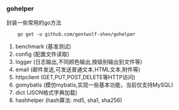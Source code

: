 ### gohelper

封装一些常用的go方法

```
    go get -u github.com/gentwolf-shen/gohelper
```

1. benchmark (基准测试)
2. config (配置文件读取)
3. logger (日志输出,不同颜色输出,按级别输出到文件等)
4. email (邮件发送,可发送普通文本,HTML文本,附件等)
5. httpclient (GET,PUT,POST,DELETE等HTTP访问)
6. gomybatis (模仿mybatis,实现一些基本功能，当前仅支持MySQL)
7. dict (JSON格式字典加载)
8. hashhelper (hash算法: md5, sha1, sha256)